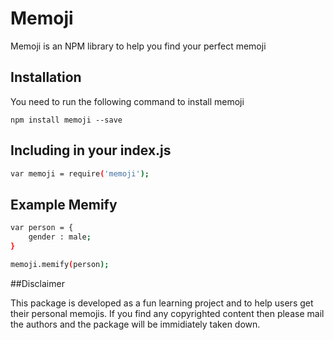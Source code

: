 # Memoji
Memoji is an NPM library to help you find your perfect memoji

## Installation

You need to run the following command to install memoji

`npm install memoji --save`


## Including in your index.js

```bash
var memoji = require('memoji');
```

## Example Memify

```bash
var person = {
	gender : male;
}

memoji.memify(person);
```

##Disclaimer

This package is developed as a fun learning project and to help users get their personal memojis. If you find any copyrighted content then please mail the authors and the package will be immidiately taken down. 